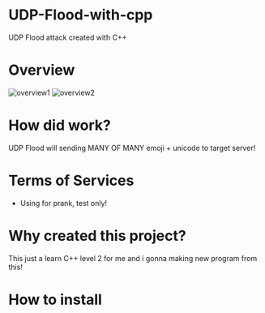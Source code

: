 # UDP-Flood-with-cpp
UDP Flood attack created with C++
# Overview
![overview1](https://media.discordapp.net/attachments/879939876181647380/923840786670419988/unknown.png?width=790&height=460)
![overview2](https://media.discordapp.net/attachments/879939876181647380/923840530666889236/unknown.png?width=790&height=460)
# How did work?
UDP Flood will sending MANY OF MANY emoji + unicode to target server!
# Terms of Services
* Using for prank, test only!
# Why created this project?
This just a learn C++ level 2 for me and i gonna making new program from this!
# How to install
